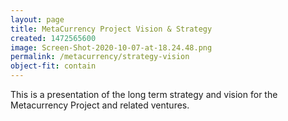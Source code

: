 ```yaml
---
layout: page
title: MetaCurrency Project Vision & Strategy
created: 1472565600
image: Screen-Shot-2020-10-07-at-18.24.48.png
permalink: /metacurrency/strategy-vision
object-fit: contain
---
```

This is a presentation of the long term strategy and vision for the Metacurrency Project and related ventures.
